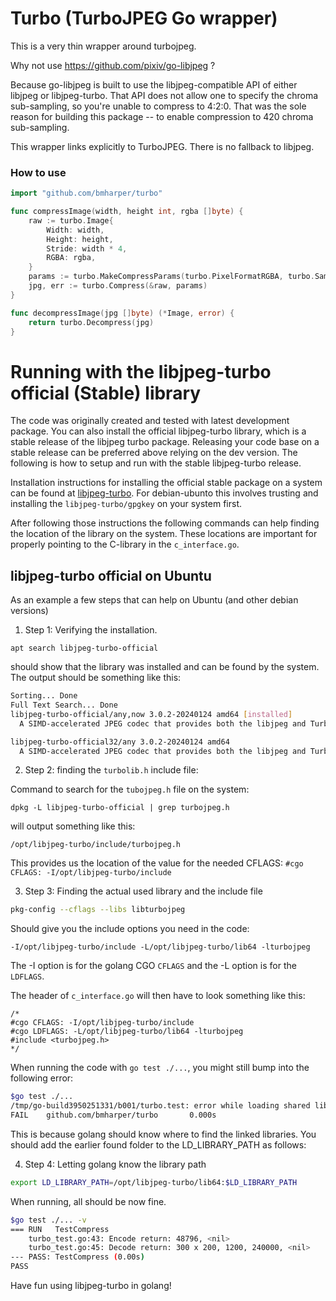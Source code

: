 # Turbo (TurboJPEG Go wrapper)

This is a very thin wrapper around turbojpeg.

Why not use https://github.com/pixiv/go-libjpeg ?

Because go-libjpeg is built to use the libjpeg-compatible API of either libjpeg or
libjpeg-turbo. That API does not allow one to specify the chroma sub-sampling, so
you're unable to compress to 4:2:0. That was the sole reason for building this
package -- to enable compression to 420 chroma sub-sampling.

This wrapper links explicitly to TurboJPEG. There is no fallback to libjpeg.

### How to use

```go
import "github.com/bmharper/turbo"

func compressImage(width, height int, rgba []byte) {
	raw := turbo.Image{
		Width: width,
		Height: height,
		Stride: width * 4,
		RGBA: rgba,
	}
	params := turbo.MakeCompressParams(turbo.PixelFormatRGBA, turbo.Sampling420, 35, 0)
	jpg, err := turbo.Compress(&raw, params)
}

func decompressImage(jpg []byte) (*Image, error) {
	return turbo.Decompress(jpg)
}
```

# Running with the libjpeg-turbo official (Stable) library

The code was originally created and tested with latest development package. You can also install the official libjpeg-turbo library, which is a stable release of the libjpeg turbo package. Releasing your code base on a stable release can be preferred above relying on the dev version. The following is how to setup and run with the stable libjpeg-turbo release.

Installation instructions for installing the official stable package on a system can be found at [libjpeg-turbo](https://libjpeg-turbo.org/Downloads/YUM). For debian-ubunto this involves trusting and installing the `libjpeg-turbo/gpgkey` on your system first.

After following those instructions the following commands can help finding the location of the library on the system. These locations are important for properly pointing to the C-library in the `c_interface.go`.

## libjpeg-turbo official on Ubuntu

As an example a few steps that can help on Ubuntu (and other debian versions)

1. Step 1: Verifying the installation.

`apt search libjpeg-turbo-official`

should show that the library was installed and can be found by the system. The output should be something like this:

```bash
Sorting... Done
Full Text Search... Done
libjpeg-turbo-official/any,now 3.0.2-20240124 amd64 [installed]
  A SIMD-accelerated JPEG codec that provides both the libjpeg and TurboJPEG APIs

libjpeg-turbo-official32/any 3.0.2-20240124 amd64
  A SIMD-accelerated JPEG codec that provides both the libjpeg and TurboJPEG APIs
```

2. Step 2: finding the `turbolib.h` include file:

Command to search for the `tubojpeg.h` file on the system:

`dpkg -L libjpeg-turbo-official | grep turbojpeg.h`

will output something like this:

`/opt/libjpeg-turbo/include/turbojpeg.h`

This provides us the location of the value for the needed CFLAGS: `#cgo CFLAGS: -I/opt/libjpeg-turbo/include`

3. Step 3: Finding the actual used library and the include file

```bash
pkg-config --cflags --libs libturbojpeg
```

Should give you the include options you need in the code:

`-I/opt/libjpeg-turbo/include -L/opt/libjpeg-turbo/lib64 -lturbojpeg`

The -I option is for the golang CGO `CFLAGS` and the -L option is for the `LDFLAGS`.

The header of `c_interface.go` will then have to look something like this:

```golang
/*
#cgo CFLAGS: -I/opt/libjpeg-turbo/include
#cgo LDFLAGS: -L/opt/libjpeg-turbo/lib64 -lturbojpeg
#include <turbojpeg.h>
*/
```

When running the code with `go test ./...`, you might still bump into the following error:

```bash
$go test ./...
/tmp/go-build3950251331/b001/turbo.test: error while loading shared libraries: libturbojpeg.so.0: cannot open shared object file: No such file or directory
FAIL    github.com/bmharper/turbo       0.000s
```

This is because golang should know where to find the linked libraries. You should add the earlier found folder to the LD_LIBRARY_PATH as follows:

4. Step 4: Letting golang know the library path

```bash
export LD_LIBRARY_PATH=/opt/libjpeg-turbo/lib64:$LD_LIBRARY_PATH
```

When running, all should be now fine.

```bash
$go test ./... -v
=== RUN   TestCompress
    turbo_test.go:43: Encode return: 48796, <nil>
    turbo_test.go:45: Decode return: 300 x 200, 1200, 240000, <nil>
--- PASS: TestCompress (0.00s)
PASS
```
Have fun using libjpeg-turbo in golang!









